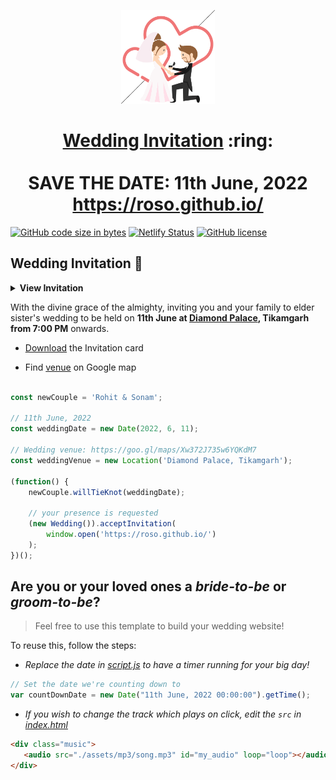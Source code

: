 
<p align="center"><a href="https://roso.github.io/"><img src="./assets/wedding.gif" width="150px" height="150px"/></a></p>
<h1 align="center"><a href="https://roso.github.io/">Wedding Invitation</a> :ring: <br> <br> SAVE THE DATE: 11th June, 2022 <br> <a href="https://roso.github.io/">https://roso.github.io/</a></h1>

[![GitHub code size in bytes](https://img.shields.io/github/languages/code-size/vinitshahdeo/Wedding-Invitation?logo=github)](https://roso.github.io/) [![Netlify Status](https://api.netlify.com/api/v1/badges/e945f101-f434-45e6-8c33-df855c6b2082/deploy-status)](https://app.netlify.com/sites/sonali/deploys) [![GitHub license](https://img.shields.io/github/license/vinitshahdeo/Wedding-Invitation?logo=github)](https://github.com/vinitshahdeo/Wedding-Invitation)

## Wedding Invitation :ring:

<details>
  <summary><strong>View Invitation</strong></summary>
  <a href="https://roso.github.io/"><img src="./assets/img/sonali.jpeg" /></a>
</details>

With the divine grace of the almighty,
inviting you and your family to elder sister's wedding to be held on **11th June at [Diamond Palace](https://goo.gl/maps/Xw372J735w6YQKdM7), Tikamgarh from 7:00 PM** onwards.

- [Download](https://github.com/rjnitt/roso.github.io/raw/master/invitation/roso-wedding-invite.pdf) the Invitation card

- Find [venue](https://goo.gl/maps/Xw372J735w6YQKdM7) on Google map


```js

const newCouple = 'Rohit & Sonam';

// 11th June, 2022
const weddingDate = new Date(2022, 6, 11);

// Wedding venue: https://goo.gl/maps/Xw372J735w6YQKdM7
const weddingVenue = new Location('Diamond Palace, Tikamgarh');

(function() {
    newCouple.willTieKnot(weddingDate);

    // your presence is requested
    (new Wedding()).acceptInvitation(
        window.open('https://roso.github.io/')
    );
})();


```

## Are you or your loved ones a *bride-to-be* or *groom-to-be*? 
> Feel free to use this template to build your wedding website!

To reuse this, follow the steps:

- *Replace the date in [script.js](https://github.com/vinitshahdeo/Wedding-Invitation/blob/master/js/script.js#L29) to have a timer running for your big day!*

```js
// Set the date we're counting down to
var countDownDate = new Date("11th June, 2022 00:00:00").getTime();
```

- *If you wish to change the track which plays on click, edit the `src` in [index.html](https://github.com/vinitshahdeo/Wedding-Invitation/blob/760c4aa437115fc365f5cb86a4b428b0e292b5ba/index.html#L69)*

```html
<div class="music">
   <audio src="./assets/mp3/song.mp3" id="my_audio" loop="loop"></audio> 
</div>
```
